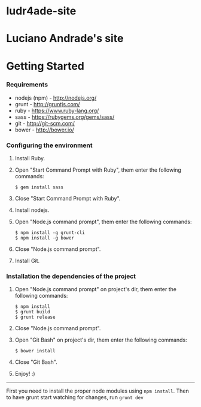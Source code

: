 ludr4ade-site
=============

Luciano Andrade's site
=============

# Getting Started

### Requirements
* nodejs (npm) - <http://nodejs.org/>
* grunt - <http://gruntjs.com/>
* ruby - <https://www.ruby-lang.org/>
* sass - <https://rubygems.org/gems/sass/>
* git - <http://git-scm.com/>
* bower - <http://bower.io/>
	
### Configuring the environment

1. Install Ruby.
2. Open "Start Command Prompt with Ruby", them enter the following commands:

 	```
	$ gem install sass
	```
3. Close "Start Command Prompt with Ruby".
4. Install nodejs.
5. Open "Node.js command prompt", them enter the following commands:

 	```
 	$ npm install -g grunt-cli
 	$ npm install -g bower
	```
6. Close "Node.js command prompt".
7. Install Git.
    
### Installation the dependencies of the project

1. Open "Node.js command prompt" on project's dir, them enter the following commands:

 	```
	$ npm install
	$ grunt build
	$ grunt release
	```
2. Close "Node.js command prompt".
3. Open "Git Bash" on project's dir, them enter the following commands:

 	```
    $ bower install
	```
4. Close "Git Bash".
5. Enjoy! :)

---------------
	
First you need to install the proper node modules using `npm install`. Then to have grunt start watching for changes, run `grunt dev`